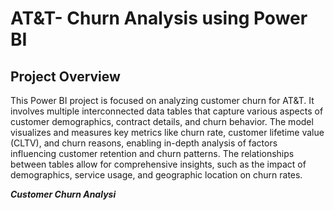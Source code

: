 # AT&T- Churn Analysis using Power BI

## Project Overview
This Power BI project is focused on analyzing customer churn for AT&T. It involves multiple interconnected data tables that capture various aspects of customer demographics, contract details, and churn behavior. The model visualizes and measures key metrics like churn rate, customer lifetime value (CLTV), and churn reasons, enabling in-depth analysis of factors influencing customer retention and churn patterns. The relationships between tables allow for comprehensive insights, such as the impact of demographics, service usage, and geographic location on churn rates.

***Customer Churn Analysi***
